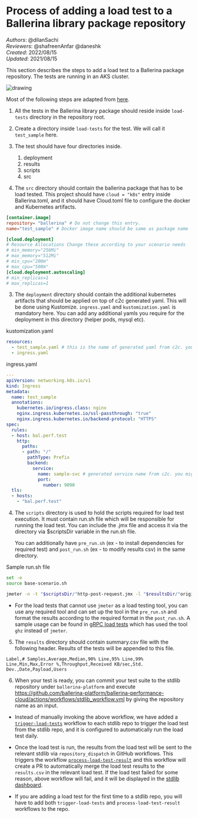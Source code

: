 # Process of adding a load test to a Ballerina library package repository

_Authors_: @dilanSachi  
_Reviewers_: @shafreenAnfar @daneshk  
_Created_: 2022/08/15  
_Updated_: 2021/08/15

This section describes the steps to add a load test to a Ballerina package repository. The tests are running in an AKS cluster.

<img src="_resources/load-test-setup.png" alt="drawing"/>

Most of the following steps are adapted from [here](https://github.com/ballerina-platform/ballerina-performance-cloud/blob/main/README.md).

1. All the tests in the Ballerina library package should reside inside `load-tests` directory in the repository root.

2. Create a directory inside `load-tests` for the test. We will call it `test_sample` here.

3. The test should have four directories inside.
    1. deployment
    2. results
    3. scripts
    4. src

4. The `src` directory should contain the ballerina package that has to be load tested.
   This project should have `cloud = "k8s"` entry inside Ballerina.toml, and it should have Cloud.toml file to
   configure the docker and  Kubernetes artifacts.

```toml
[container.image]
repository= "ballerina" # Do not change this entry.
name="test_sample" # Docker image name should be same as package name

[cloud.deployment] 
# Resource Allocations Change these according to your scenario needs
# min_memory="256Mi" 
# max_memory="512Mi"
# min_cpu="200m"
# max_cpu="500m"
[cloud.deployment.autoscaling]
# min_replicas=1
# max_replicas=1
```
3. The `deployment` directory should contain the additional kubernetes artifacts that should be applied on top of
   c2c generated yaml. This will be done using Kustomize. `ingress.yaml` and `kustomization.yaml` is mandatory here.
   You can add any additional yamls you require for the deployment in this directory (helper pods, mysql etc).

kustomization.yaml
```yaml
resources:
  - test_sample.yaml # this is the name of generated yaml from c2c. you can execute bal build on the src dir to find the exact name
  - ingress.yaml
```
ingress.yaml
```yaml
---
apiVersion: networking.k8s.io/v1
kind: Ingress
metadata:
  name: test_sample
  annotations:
    kubernetes.io/ingress.class: nginx
    nginx.ingress.kubernetes.io/ssl-passthrough: "true"
    nginx.ingress.kubernetes.io/backend-protocol: "HTTPS"
spec:
  rules:
  - host: bal.perf.test
    http:
      paths:
      - path: "/"
        pathType: Prefix
        backend:
          service:
            name: sample-svc # generated service name from c2c. you might need to verify this by manually reading the generated yaml.
            port:
              number: 9090
  tls:
  - hosts:
    - "bal.perf.test"

```
4. The `scripts` directory is used to hold the scripts required for load test execution. It must contain run.sh file
   which will be responsible for running the load test. You can include the .jmx file and access it via the
   directory via $scriptsDir variable in the run.sh file.

   You can additionally have `pre_run.sh` (ex - to install dependencies for required test) and `post_run.sh` (ex -
   to modify results csv) in the same directory.

Sample run.sh file
```bash
set -e
source base-scenario.sh

jmeter -n -t "$scriptsDir/"http-post-request.jmx -l "$resultsDir/"original.jtl -Jusers=50 -Jduration=1200 -Jhost=bal.perf.test -Jport=443 -Jprotocol=https -Jpath=passthrough $payload_flags
```

* For the load tests that cannot use `jmeter` as a load testing tool, you can use any required tool and can set up the tool in the `pre_run.sh` and 
format the results according to the required format in the `post_run.sh`. A sample usage can be found in [gRPC load tests](https://github.com/ballerina-platform/module-ballerina-grpc/tree/master/load-tests/route_guide_bidirectional_streaming/scripts) which has used the tool `ghz` instead of `jmeter`.

5. The `results` directory should contain summary.csv file with the following header. Results of the tests will be
   appended to this file.
```csv
Label,# Samples,Average,Median,90% Line,95% Line,99% Line,Min,Max,Error %,Throughput,Received KB/sec,Std. Dev.,Date,Payload,Users
```

6. When your test is ready, you can commit your test suite to the stdlib repository under `ballerina-platform` and execute
   https://github.com/ballerina-platform/ballerina-performance-cloud/actions/workflows/stdlib_workflow.yml by giving
   the repository name as an input.

* Instead of manually invoking the above workflow, we have added a [`trigger-load-tests`](https://github.com/ballerina-platform/module-ballerina-grpc/blob/master/.github/workflows/trigger-load-tests.yml) workflow 
to each stdlib repo to trigger the load test from the stdlib repo, and it is configured to automatically run the load test daily.

* Once the load test is run, the results from the load test will be sent to the relevant stdlib via `repository_dispatch` in GitHub workflows.
This triggers the workflow [`process-load-test-result`](https://github.com/ballerina-platform/module-ballerina-grpc/blob/master/.github/workflows/process-load-test-result.yml) and this workflow will create a PR to automatically merge the load test results to the `results.csv` in the relevant load test.
If the load test failed for some reason, above workflow will fail, and it will be displayed in the [stdlib dashboard](https://github.com/ballerina-platform/ballerina-standard-library).

* If you are adding a load test for the first time to a stdlib repo, you will have to add both `trigger-load-tests` and `process-load-test-result` workflows to the repo.
